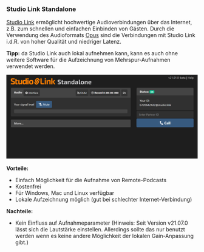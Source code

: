 ### Studio Link Standalone

[Studio Link](https://studio-link.de) ermöglicht hochwertige Audioverbindungen über das Internet, z.B. zum schnellen und einfachen Einbinden von Gästen. Durch die Verwendung des Audioformats [Opus](https://de.wikipedia.org/wiki/Opus_(Audioformat)) sind die Verbindungen mit Studio Link i.d.R. von hoher Qualität und niedriger Latenz.

**Tipp:** da Studio Link auch lokal aufnehmen kann, kann es auch ohne weitere Software für die Aufzeichnung von Mehrspur-Aufnahmen verwendet werden.

![Screenshot Studio Link Standalone](./images/screenshot-studio-link-standalone.png)

**Vorteile:**

* Einfach Möglichkeit für die Aufnahme von Remote-Podcasts
* Kostenfrei
* Für Windows, Mac und Linux verfügbar
* Lokale Aufzeichnung möglich (gut bei schlechter Internet-Verbindung)

**Nachteile:**

* Kein Einfluss auf Aufnahmeparameter (Hinweis: Seit Version v21.07.0 lässt sich die Lautstärke einstellen. Allerdings sollte das nur benutzt werden wenn es keine andere Möglichkeit der lokalen Gain-Anpassung gibt.)
